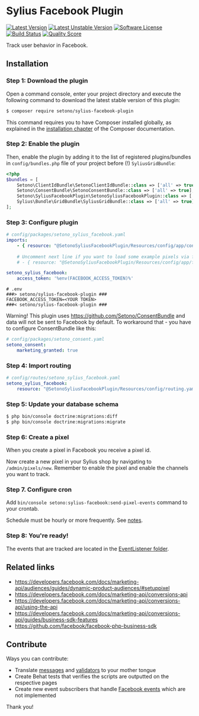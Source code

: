 # Sylius Facebook Plugin

[![Latest Version][ico-version]][link-packagist]
[![Latest Unstable Version][ico-unstable-version]][link-packagist]
[![Software License][ico-license]](LICENSE)
[![Build Status][ico-github-actions]][link-github-actions]
[![Quality Score][ico-code-quality]][link-code-quality]

Track user behavior in Facebook.

## Installation

### Step 1: Download the plugin

Open a command console, enter your project directory and execute the following command to download the latest stable version of this plugin:

```bash
$ composer require setono/sylius-facebook-plugin
```

This command requires you to have Composer installed globally, as explained in the [installation chapter](https://getcomposer.org/doc/00-intro.md) of the Composer documentation.

### Step 2: Enable the plugin

Then, enable the plugin by adding it to the list of registered plugins/bundles
in `config/bundles.php` file of your project before (!) `SyliusGridBundle`:

```php
<?php
$bundles = [
    Setono\ClientIdBundle\SetonoClientIdBundle::class => ['all' => true],
    Setono\ConsentBundle\SetonoConsentBundle::class => ['all' => true],
    Setono\SyliusFacebookPlugin\SetonoSyliusFacebookPlugin::class => ['all' => true],
    Sylius\Bundle\GridBundle\SyliusGridBundle::class => ['all' => true],
];
```

### Step 3: Configure plugin

```yaml
# config/packages/setono_sylius_facebook.yaml
imports:
    - { resource: "@SetonoSyliusFacebookPlugin/Resources/config/app/config.yaml" }
    
    # Uncomment next line if you want to load some example pixels via fixtures
    # - { resource: "@SetonoSyliusFacebookPlugin/Resources/config/app/fixtures.yaml" }

setono_sylius_facebook:
    access_token: '%env(FACEBOOK_ACCESS_TOKEN)%'
```

```dotenv
# .env
###> setono/sylius-facebook-plugin ###
FACEBOOK_ACCESS_TOKEN=<YOUR TOKEN>
###< setono/sylius-facebook-plugin ###
```

Warning! This plugin uses
https://github.com/Setono/ConsentBundle
and data will not be sent to Facebook by default.
To workaround that - you have to configure ConsentBundle like this:

```yaml
# config/packages/setono_consent.yaml
setono_consent:
    marketing_granted: true
```

### Step 4: Import routing

```yaml
# config/routes/setono_sylius_facebook.yaml
setono_sylius_facebook:
    resource: "@SetonoSyliusFacebookPlugin/Resources/config/routing.yaml"
```

### Step 5: Update your database schema

```bash
$ php bin/console doctrine:migrations:diff
$ php bin/console doctrine:migrations:migrate
```

### Step 6: Create a pixel
When you create a pixel in Facebook you receive a pixel id.

Now create a new pixel in your Sylius shop by navigating to `/admin/pixels/new`.
Remember to enable the pixel and enable the channels you want to track. 

### Step 7. Configure cron

Add `bin/console setono:sylius-facebook:send-pixel-events` command to your crontab.

Schedule must be hourly or more frequently. 
See [notes](https://developers.facebook.com/docs/marketing-api/conversions-api/using-the-api#batch-requests).

### Step 8: You're ready!
The events that are tracked are located in the [EventListener folder](src/EventListener).

## Related links
- https://developers.facebook.com/docs/marketing-api/audiences/guides/dynamic-product-audiences/#setuppixel
- https://developers.facebook.com/docs/marketing-api/conversions-api
- https://developers.facebook.com/docs/marketing-api/conversions-api/using-the-api
- https://developers.facebook.com/docs/marketing-api/conversions-api/guides/business-sdk-features
- https://github.com/facebook/facebook-php-business-sdk

## Contribute
Ways you can contribute:
* Translate [messages](src/Resources/translations/messages.en.yaml) and [validators](src/Resources/translations/validators.en.yaml) to your mother tongue
* Create Behat tests that verifies the scripts are outputted on the respective pages
* Create new event subscribers that handle [Facebook events](https://developers.facebook.com/docs/facebook-pixel/reference/) which are not implemented

Thank you!

[ico-version]: https://poser.pugx.org/setono/sylius-facebook-plugin/v/stable
[ico-unstable-version]: https://poser.pugx.org/setono/sylius-facebook-plugin/v/unstable
[ico-license]: https://poser.pugx.org/setono/sylius-facebook-plugin/license
[ico-github-actions]: https://github.com/Setono/SyliusFacebookPlugin/workflows/build/badge.svg
[ico-code-quality]: https://img.shields.io/scrutinizer/g/Setono/SyliusFacebookPlugin.svg?style=flat-square

[link-packagist]: https://packagist.org/packages/setono/sylius-facebook-plugin
[link-github-actions]: https://github.com/Setono/SyliusFacebookPlugin/actions
[link-code-quality]: https://scrutinizer-ci.com/g/Setono/SyliusFacebookPlugin
